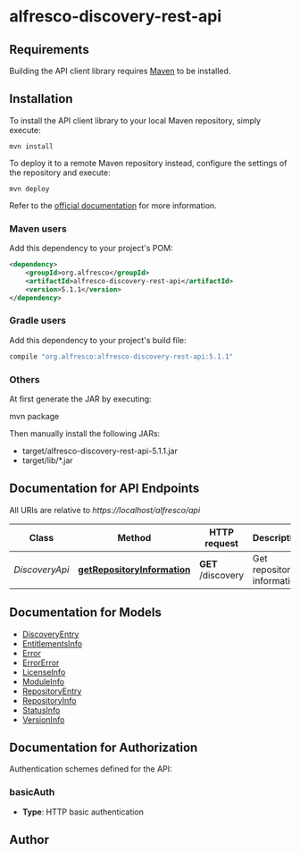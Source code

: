 # alfresco-discovery-rest-api

## Requirements

Building the API client library requires [Maven](https://maven.apache.org) to be installed.

## Installation

To install the API client library to your local Maven repository, simply execute:

```shell
mvn install
```

To deploy it to a remote Maven repository instead, configure the settings of the repository and execute:

```shell
mvn deploy
```

Refer to the [official documentation](https://maven.apache.org/plugins/maven-deploy-plugin/usage.html) for more information.

### Maven users

Add this dependency to your project's POM:

```xml
<dependency>
    <groupId>org.alfresco</groupId>
    <artifactId>alfresco-discovery-rest-api</artifactId>
    <version>5.1.1</version>
</dependency>
```

### Gradle users

Add this dependency to your project's build file:

```groovy
compile "org.alfresco:alfresco-discovery-rest-api:5.1.1"
```

### Others

At first generate the JAR by executing:

mvn package

Then manually install the following JARs:

* target/alfresco-discovery-rest-api-5.1.1.jar
* target/lib/*.jar

## Documentation for API Endpoints

All URIs are relative to *https://localhost/alfresco/api*

Class | Method | HTTP request | Description
------------ | ------------- | ------------- | -------------
*DiscoveryApi* | [**getRepositoryInformation**](docs/DiscoveryApi.md#getRepositoryInformation) | **GET** /discovery | Get repository information


## Documentation for Models

 - [DiscoveryEntry](docs/DiscoveryEntry.md)
 - [EntitlementsInfo](docs/EntitlementsInfo.md)
 - [Error](docs/Error.md)
 - [ErrorError](docs/ErrorError.md)
 - [LicenseInfo](docs/LicenseInfo.md)
 - [ModuleInfo](docs/ModuleInfo.md)
 - [RepositoryEntry](docs/RepositoryEntry.md)
 - [RepositoryInfo](docs/RepositoryInfo.md)
 - [StatusInfo](docs/StatusInfo.md)
 - [VersionInfo](docs/VersionInfo.md)


## Documentation for Authorization

Authentication schemes defined for the API:
### basicAuth

- **Type**: HTTP basic authentication


## Author



